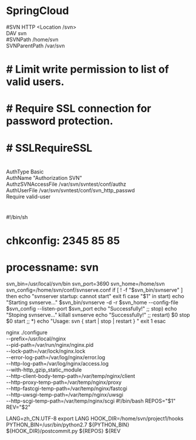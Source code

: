 # SpringCloud

#SVN  HTTP
<Location /svn>  
DAV svn  
#SVNPath /home/svn  
SVNParentPath /var/svn  
# # Limit write permission to list of valid users.  
# <LimitExcept GET PROPFIND OPTIONS REPORT>  
# # Require SSL connection for password protection.  
# # SSLRequireSSL  
#  
AuthType Basic  
AuthName "Authorization SVN"  
AuthzSVNAccessFile /var/svn/svntest/conf/authz  
AuthUserFile /var/svn/svntest/conf/svn_http_passwd  
Require valid-user  
# </LimitExcept>  
</Location>  

#!/bin/sh
# chkconfig: 2345 85 85
# processname: svn
svn_bin=/usr/local/svn/bin
svn_port=3690
svn_home=/home/svn
svn_config=/home/svn/conf/svnserve.conf
if [ ! -f "$svn_bin/svnserve" ]
then
echo "svnserver startup: cannot start"
exit
fi
case "$1" in
start)
echo "Starting svnserve..."
$svn_bin/svnserve -d -r $svn_home --config-file $svn_config --listen-port $svn_port
echo "Successfully!"
;;
stop)
echo "Stoping svnserve..."
killall svnserve
echo "Successfully!"
;;
restart)
$0 stop
$0 start
;;
*)
echo "Usage: svn { start | stop | restart } "
exit 1
esac


nginx
./configure \
--prefix=/usr/local/nginx \
--pid-path=/var/run/nginx/nginx.pid \
--lock-path=/var/lock/nginx.lock \
--error-log-path=/var/log/nginx/error.log \
--http-log-path=/var/log/nginx/access.log \
--with-http_gzip_static_module \
--http-client-body-temp-path=/var/temp/nginx/client \
--http-proxy-temp-path=/var/temp/nginx/proxy \
--http-fastcgi-temp-path=/var/temp/nginx/fastcgi \
--http-uwsgi-temp-path=/var/temp/nginx/uwsgi \
--http-scgi-temp-path=/var/temp/nginx/scgi
#!/bin/bash
REPOS="$1"
REV="$2"

LANG=zh_CN.UTF-8
export LANG
HOOK_DIR=/home/svn/project1/hooks
PYTHON_BIN=/usr/bin/python2.7
${PYTHON_BIN} ${HOOK_DIR}/postcommit.py ${REPOS}  ${REV
